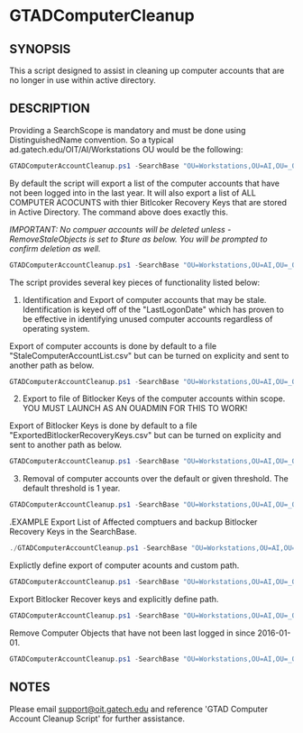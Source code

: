 # GTADComputerCleanup

## SYNOPSIS
This a script designed to assist in cleaning up computer accounts that are no longer in use within active directory.

## DESCRIPTION
Providing a SearchScope is mandatory and must be done using DistinguishedName convention. So a typical ad.gatech.edu/OIT/AI/Workstations OU would be the following:

``` Powershell
GTADComputerAccountCleanup.ps1 -SearchBase "OU=Workstations,OU=AI,OU=_OIT,DC=ad,DC=gatech,DC=edu"
```

By default the script will export a list of the computer accounts that have not been logged into in the last year.  It will also export a list of ALL COMPUTER ACOCUNTS with thier Bitlcoker Recovery Keys that are stored in Active Directory. The command above does exactly this.

*IMPORTANT: No compuer accounts will be deleted unless -RemoveStaleObjects is set to $ture as below.  You will be prompted to confirm deletion as well.*

``` Powershell
GTADComputerAccountCleanup.ps1 -SearchBase "OU=Workstations,OU=AI,OU=_OIT,DC=ad,DC=gatech,DC=edu" -RemoveStaleObjects $true
```
The script provides several key pieces of functionality listed below:

1. Identification and Export of computer accounts that may be stale.  Identification is keyed off of the "LastLogonDate" which has proven to be effective in identifying unused computer accounts regardless of operating system.

Export of computer accounts is done by default to a file "StaleComputerAccountList.csv" but can be turned on explicity and sent to another path as below.

```Powershell
GTADComputerAccountCleanup.ps1 -SearchBase "OU=Workstations,OU=AI,OU=_OIT,DC=ad,DC=gatech,DC=edu" -ExportCompuerAccountList $true -ComputerAccountListPath ".\MyComputerAccountList.csv"
```
2. Export to file of Bitlocker Keys of the computer accounts within scope. YOU MUST LAUNCH AS AN OUADMIN FOR THIS TO WORK!

Export of Bitlocker Keys is done by default to a file "ExportedBitlockerRecoveryKeys.csv" but can be turned on explicity and sent to another path as below.

``` Powershell
GTADComputerAccountCleanup.ps1 -SearchBase "OU=Workstations,OU=AI,OU=_OIT,DC=ad,DC=gatech,DC=edu" -ExportBitlockerKeys $true -KeyOutputPath ".\MyBitlockerRecoveryKeys.csv"
```

3. Removal of computer accounts over the default or given threshold.  The default threshold is 1 year.

``` Powershell
GTADComputerAccountCleanup.ps1 -SearchBase "OU=Workstations,OU=AI,OU=_OIT,DC=ad,DC=gatech,DC=edu" -RemoveStaleObject $ture -CutoffDate "2016-01-01"
```

.EXAMPLE
Export List of Affected comptuers and backup Bitlocker Recovery Keys in the SearchBase.

``` Powershell
./GTADComputerAccountCleanup.ps1 -SearchBase "OU=Workstations,OU=AI,OU=_OIT,DC=ad,DC=gatech,DC=edu"
```
Explictly define export of computer acounts and custom path.
``` Powershell
GTADComputerAccountCleanup.ps1 -SearchBase "OU=Workstations,OU=AI,OU=_OIT,DC=ad,DC=gatech,DC=edu" -ExportCompuerAccountList $true -ComputerAccountListPath ".\MyComputerAccountList.csv"
```
Export Bitlocker Recover keys and explicitly define path.
``` Powershell
GTADComputerAccountCleanup.ps1 -SearchBase "OU=Workstations,OU=AI,OU=_OIT,DC=ad,DC=gatech,DC=edu" -ExportBitlockerKeys $true -KeyOutputPath ".\MyBitlockerRecoveryKeys.csv"
```
Remove Computer Objects that have not been last logged in since 2016-01-01.
``` Powershell
GTADComputerAccountCleanup.ps1 -SearchBase "OU=Workstations,OU=AI,OU=_OIT,DC=ad,DC=gatech,DC=edu" -RemoveStaleObject $ture -CutoffDate "2016-01-01"
```

## NOTES
Please email support@oit.gatech.edu and reference 'GTAD Computer Account Cleanup Script' for further assistance.
